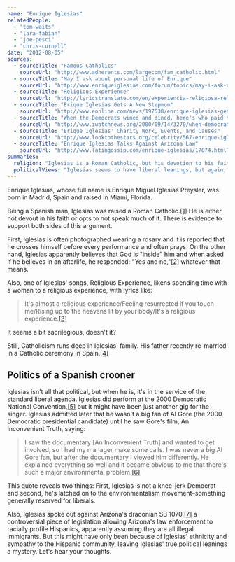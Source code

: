 ```yaml
---
name: "Enrique Iglesias"
relatedPeople:
  - "tom-waits"
  - "lara-fabian"
  - "joe-pesci"
  - "chris-cornell"
date: "2012-08-05"
sources:
  - sourceTitle: "Famous Catholics"
    sourceUrl: "http://www.adherents.com/largecom/fam_catholic.html"
  - sourceTitle: "May I ask about personal life of Enrique"
    sourceUrl: "http://www.enriqueiglesias.com/forum/topics/may-i-ask-about-personal-life?commentId=3123159%3AComment%3A880515"
  - sourceTitle: "Religious Experience"
    sourceUrl: "http://lyricstranslate.com/en/experiencia-religiosa-religious-experience.html"
  - sourceTitle: "Erique Iglesias Gets A New Stepmom"
    sourceUrl: "http://www.eonline.com/news/197538/enrique-iglesias-gets-a-new-stepmom"
  - sourceTitle: "When the Democrats wined and dined, here's who paid the piper"
    sourceUrl: "http://www.iwatchnews.org/2000/09/14/3270/when-democrats-wined-and-dined-heres-who-paid-piper"
  - sourceTitle: "Erique Iglesias' Charity Work, Events, and Causes"
    sourceUrl: "http://www.looktothestars.org/celebrity/567-enrique-iglesias"
  - sourceTitle: "Enrique Iglesias Talks Against Arizona Law"
    sourceUrl: "http://www.latingossip.com/enrique-iglesias/17874.html?utm_source=feedburner&utm_medium=feed&utm_campaign=Feed%3A+latingossip+%28Latin+Gossip%29&utm_content=Google+Reader"
summaries:
  religion: "Iglesias is a Roman Catholic, but his devotion to his faith remains in question."
  politicalViews: "Iglesias seems to have liberal leanings, but again, he generally keeps quiet on political topics."
---
```


Enrique Iglesias, whose full name is Enrique Miguel Iglesias Preysler, was born in Madrid, Spain and raised in Miami, Florida.

Being a Spanish man, Iglesias was raised a Roman Catholic.<a class="source-citation" href="#http%3A%2F%2Fwww.adherents.com%2Flargecom%2Ffam_catholic.html" title="Famous Catholics">[1]</a> He is either not devout in his faith or opts to not speak much of it. There is evidence to support both sides of this argument.

First, Iglesias is often photographed wearing a rosary and it is reported that he crosses himself before every performance and often prays. On the other hand, Iglesias apparently believes that God is "inside" him and when asked if he believes in an afterlife, he responded: "Yes and no,"<a class="source-citation" href="#http%3A%2F%2Fwww.enriqueiglesias.com%2Fforum%2Ftopics%2Fmay-i-ask-about-personal-life%3FcommentId%3D3123159%253AComment%253A880515" title="May I ask about personal life of Enrique">[2]</a> whatever that means.

Also, one of Iglesias' songs, Religious Experience, likens spending time with a woman to a religious experience, with lyrics like:

>It's almost a religious experience/Feeling resurrected if you touch me/Rising up to the heavens lit by your body/It's a religious experience.<a class="source-citation" href="#http%3A%2F%2Flyricstranslate.com%2Fen%2Fexperiencia-religiosa-religious-experience.html" title="Religious Experience">[3]</a>

It seems a bit sacrilegious, doesn't it?

Still, Catholicism runs deep in Iglesias' family. His father recently re-married in a Catholic ceremony in Spain.<a class="source-citation" href="#http%3A%2F%2Fwww.eonline.com%2Fnews%2F197538%2Fenrique-iglesias-gets-a-new-stepmom" title="Erique Iglesias Gets A New Stepmom">[4]</a>

## Politics of a Spanish crooner

Iglesias isn't all that political, but when he is, it's in the service of the standard liberal agenda. Iglesias did perform at the 2000 Democratic National Convention,<a class="source-citation" href="#http%3A%2F%2Fwww.iwatchnews.org%2F2000%2F09%2F14%2F3270%2Fwhen-democrats-wined-and-dined-heres-who-paid-piper" title="When the Democrats wined and dined, here&apos;s who paid the piper">[5]</a> but it might have been just another gig for the singer. Iglesias admitted later that he wasn't a big fan of Al Gore (the 2000 Democratic presidential candidate) until he saw Gore's film, An Inconvenient Truth, saying:

>I saw the documentary [An Inconvenient Truth] and wanted to get involved, so I had my manager make some calls. I was never a big Al Gore fan, but after the documentary I viewed him differently. He explained everything so well and it became obvious to me that there's such a major environmental problem.<a class="source-citation" href="#http%3A%2F%2Fwww.looktothestars.org%2Fcelebrity%2F567-enrique-iglesias" title="Erique Iglesias&apos; Charity Work, Events, and Causes">[6]</a>

This quote reveals two things: First, Iglesias is not a knee-jerk Democrat and second, he's latched on to the environmentalism movement–something generally reserved for liberals.

Also, Iglesias spoke out against Arizona's draconian SB 1070,<a class="source-citation" href="#http%3A%2F%2Fwww.latingossip.com%2Fenrique-iglesias%2F17874.html%3Futm_source%3Dfeedburner%26utm_medium%3Dfeed%26utm_campaign%3DFeed%253A%2Blatingossip%2B%2528Latin%2BGossip%2529%26utm_content%3DGoogle%2BReader" title="Enrique Iglesias Talks Against Arizona Law">[7]</a> a controversial piece of legislation allowing Arizona's law enforcement to racially profile Hispanics, apparently assuming they are all illegal immigrants. But this might have only been because of Iglesias' ethnicity and sympathy to the Hispanic community, leaving Iglesias' true political leanings a mystery. Let's hear your thoughts.